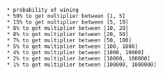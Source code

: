          * probability of wining
         * 50% to get multiplier between [1, 5]
         * 15% to get multiplier between [5, 10]
         * 8% to get multiplier between [10, 20]
         * 8% to get multiplier between [20, 50]
         * 7% to get multiplier between [50, 100]
         * 5% to get multiplier between [100, 1000]
         * 4% to get multiplier between [1000, 10000]
         * 2% to get multiplier between [10000, 100000]
         * 1% to get multiplier between [100000, 1000000]
